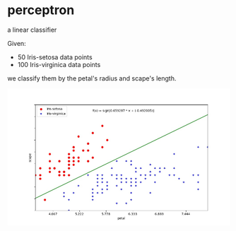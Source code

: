 # perceptron
a linear classifier

Given:
* 50 Iris-setosa data points
* 100 Iris-virginica data points

we classify them by the petal's radius and scape's length.

![flower_classify](./flower_classify.jpg)
